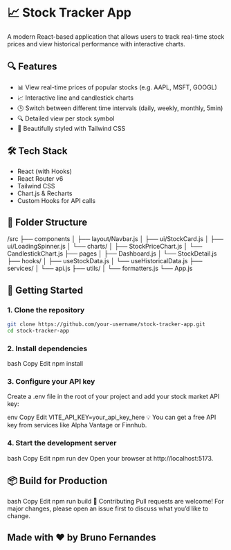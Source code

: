 # 📈 Stock Tracker App

A modern React-based application that allows users to track real-time stock prices and view historical performance with interactive charts.

## 🔍 Features

- 📊 View real-time prices of popular stocks (e.g. AAPL, MSFT, GOOGL)
- 📈 Interactive line and candlestick charts
- 🕒 Switch between different time intervals (daily, weekly, monthly, 5min)
- 🔍 Detailed view per stock symbol
- 💅 Beautifully styled with Tailwind CSS

## 🛠️ Tech Stack

- React (with Hooks)
- React Router v6
- Tailwind CSS
- Chart.js & Recharts
- Custom Hooks for API calls

## 📂 Folder Structure

/src
├── components
│ ├── layout/Navbar.js
│ ├── ui/StockCard.js
│ ├── ui/LoadingSpinner.js
│ └── charts/
│ ├── StockPriceChart.js
│ └── CandlestickChart.js
├── pages
│ ├── Dashboard.js
│ └── StockDetail.js
├── hooks/
│ ├── useStockData.js
│ └── useHistoricalData.js
├── services/
│ └── api.js
├── utils/
│ └── formatters.js
└── App.js

## 🚀 Getting Started

### 1. Clone the repository

```bash
git clone https://github.com/your-username/stock-tracker-app.git
cd stock-tracker-app
```

### 2. Install dependencies

bash
Copy
Edit
npm install

### 3. Configure your API key

Create a .env file in the root of your project and add your stock market API key:

env
Copy
Edit
VITE_API_KEY=your_api_key_here
💡 You can get a free API key from services like Alpha Vantage or Finnhub.

### 4. Start the development server

bash
Copy
Edit
npm run dev
Open your browser at http://localhost:5173.

## 📦 Build for Production

bash
Copy
Edit
npm run build
🤝 Contributing
Pull requests are welcome! For major changes, please open an issue first to discuss what you’d like to change.

## Made with ❤️ by Bruno Fernandes

